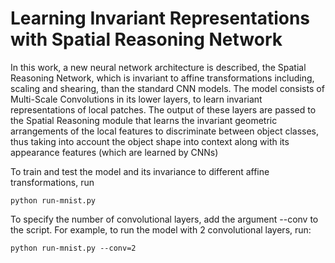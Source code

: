 # Learning Invariant Representations with Spatial Reasoning Network

In this work, a new neural network architecture is described, the Spatial Reasoning Network, which is invariant to affine transformations including, scaling and shearing, than the standard CNN models.
The model consists of Multi-Scale Convolutions in its lower layers, to learn invariant representations of local patches. The output of these layers are passed to the Spatial Reasoning module that learns the invariant
geometric arrangements of the local features to discriminate between object classes, thus taking into account the object shape into context along with its appearance features (which are learned by CNNs)

To train and test the model and its invariance to different affine transformations, run
```
python run-mnist.py
```
To specify the number of convolutional layers, add the argument --conv to the script. For example, to run the model with 2 convolutional layers, run:
```
python run-mnist.py --conv=2
```


